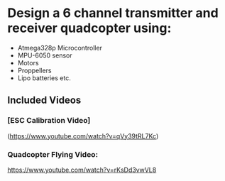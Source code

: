 # Design a 6 channel transmitter and receiver quadcopter using:
* Atmega328p Microcontroller
* MPU-6050 sensor
* Motors
* Proppellers
* Lipo batteries etc.

## Included Videos
### [ESC Calibration Video]
(https://www.youtube.com/watch?v=qVy39tRL7Kc)
### Quadcopter Flying Video:
https://www.youtube.com/watch?v=rKsDd3vwVL8
